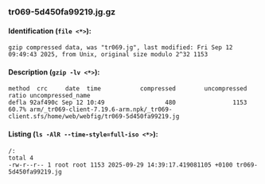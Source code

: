 ### tr069-5d450fa99219.jg.gz
#### Identification (`file <*>`):
```
gzip compressed data, was "tr069.jg", last modified: Fri Sep 12 09:49:43 2025, from Unix, original size modulo 2^32 1153
```
#### Description (`gzip -lv <*>`):
```
method  crc     date  time           compressed        uncompressed  ratio uncompressed_name
defla 92af490c Sep 12 10:49                 480                1153  60.7% arm/_tr069-client-7.19.6-arm.npk/_tr069-client.sfs/home/web/webfig/tr069-5d450fa99219.jg
```
#### Listing (`ls -AlR --time-style=full-iso <*>`):
```
/:
total 4
-rw-r--r-- 1 root root 1153 2025-09-29 14:39:17.419081105 +0100 tr069-5d450fa99219.jg
```

